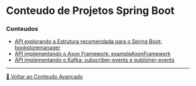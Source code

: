# Conteudo de Projetos Spring Boot

### Conteudos

- [API explorando a Estrutura recomendada para o Spring Boot: bookstoremanager](bookstoremanager/README.md)
- [API implementando o Axon Framework: exampleAxonFramework](exampleAxonFramework/README.md)
- [API implementando o Kafka: subscriber-events e publisher-events](kafka-introduction/README.md)

---

[🧉 Voltar ao Conteudo Avançado](../README.md)